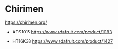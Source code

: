 # Chirimen

https://chirimen.org/

- ADS1015
https://www.adafruit.com/product/1083

- HT16K33
https://www.adafruit.com/product/1427

